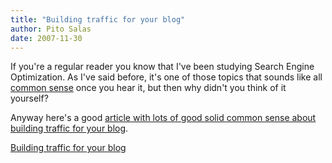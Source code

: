 ```yaml
---
title: "Building traffic for your blog"
author: Pito Salas
date: 2007-11-30
---
```




If you're a regular reader you know that I've been studying Search Engine
Optimization. As I've said before, it's one of those topics that sounds like
all [common sense](</2007/08/01/why-i-now-have-an-email-signature/> "Common
sense is not so common!") once you hear it, but then why didn't you think of
it yourself?

Anyway here's a good [article with lots of good solid common sense about
building traffic for your blog](<http://www.seobook.com/bloggers>).


[Building traffic for your blog](None)

